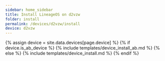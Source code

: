 ```yaml
---
sidebar: home_sidebar
title: Install LineageOS on d2vzw
folder: install
permalink: /devices/d2vzw/install
device: d2vzw
---
```

{% assign device = site.data.devices[page.device] %}
{% if device.is_ab_device %}
{% include templates/device_install_ab.md %}
{% else %}
{% include templates/device_install.md %}
{% endif %}
